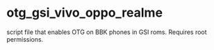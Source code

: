 # otg_gsi_vivo_oppo_realme
script file that enables OTG on BBK phones in GSI roms. Requires root permissions.
